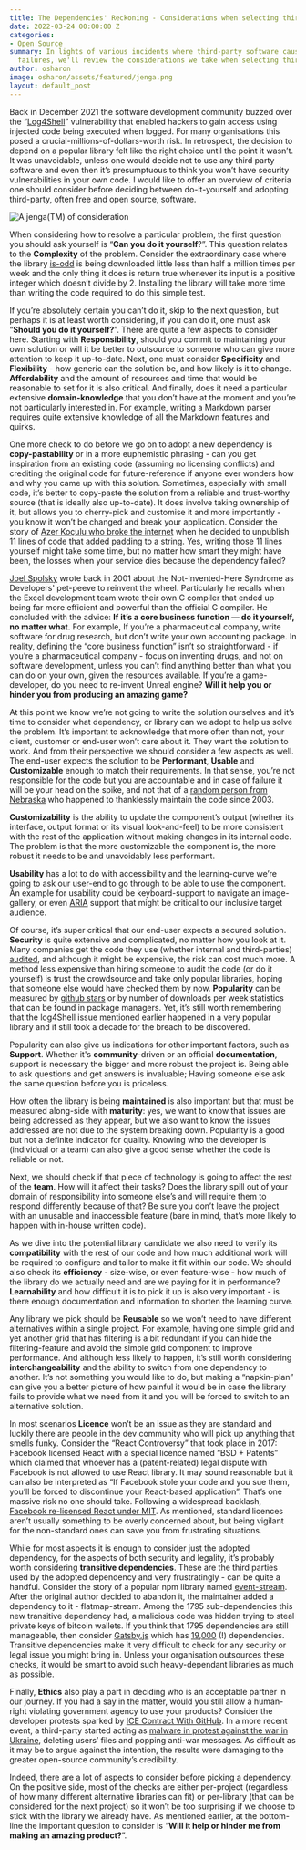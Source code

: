 ```yaml
---
title: The Dependencies' Reckoning - Considerations when selecting third-party software
date: 2022-03-24 00:00:00 Z
categories:
- Open Source
summary: In lights of various incidents where third-party software caused numerous
  failures, we'll review the considerations we take when selecting third-party software.
author: osharon
image: osharon/assets/featured/jenga.png
layout: default_post
---
```


Back in December 2021 the software development community buzzed over the “[Log4Shell](https://nakedsecurity.sophos.com/2021/12/13/log4shell-explained-how-it-works-why-you-need-to-know-and-how-to-fix-it/)” vulnerability that enabled hackers to gain access using injected code being executed when logged. For many organisations this posed a crucial-millions-of-dollars-worth risk. In retrospect, the decision to depend on a popular library felt like the right choice until the point it wasn’t. It was unavoidable, unless one would decide not to use any third party software and even then it’s presumptuous to think you won’t have security vulnerabilities in your own code. I would like to offer an overview of criteria one should consider before deciding between do-it-yourself and adopting third-party, often free and open source, software.

<img src="{{site.baseurl}}/osharon/assets/featured/jenga.png" alt="A jenga(TM) of consideration"/>

When considering how to resolve a particular problem, the first question you should ask yourself is “**Can you do it yourself**?”. This question relates to the **Complexity** of the problem. Consider the extraordinary case where the library [is-odd](https://www.npmjs.com/package/is-odd) is being downloaded little less than half a million times per week and the only thing it does is return true whenever its input is a positive integer which doesn’t divide by 2. Installing the library will take more time than writing the code required to do this simple test.

If you’re absolutely certain you can’t do it, skip to the next question, but perhaps it is at least worth considering, if you can do it, one must ask “**Should you do it yourself?**”. There are quite a few aspects to consider here. Starting with **Responsibility**, should you commit to maintaining your own solution or will it be better to outsource to someone who can give more attention to keep it up-to-date. Next, one must consider **Specificity** and **Flexibility** - how generic can the solution be, and how likely is it to change. **Affordability** and the amount of resources and time that would be reasonable to set for it is also critical. And finally, does it need a particular extensive **domain-knowledge** that you don’t have at the moment and you’re not particularly interested in. For example, writing a Markdown parser requires quite extensive knowledge of all the Markdown features and quirks.

One more check to do before we go on to adopt a new dependency is **copy-pastability** or in a more euphemistic phrasing - can you get inspiration from an existing code (assuming no licensing conflicts) and crediting the original code for future-reference if anyone ever wonders how and why you came up with this solution. Sometimes, especially with small code, it’s better to copy-paste the solution from a reliable and trust-worthy source (that is ideally also up-to-date). It does involve taking ownership of it, but allows you to cherry-pick and customise it and more importantly - you know it won’t be changed and break your application. Consider the story of [Azer Koçulu who broke the internet](https://www.theregister.com/2016/03/23/npm_left_pad_chaos/) when he decided to unpublish 11 lines of code that added padding to a string. Yes, writing those 11 lines yourself might take some time, but no matter how smart they might have been, the losses when your service dies because the dependency failed?

[Joel Spolsky](https://www.joelonsoftware.com/2001/10/14/in-defense-of-not-invented-here-syndrome/) wrote back in 2001 about the Not-Invented-Here Syndrome as Developers' pet-peeve to reinvent the wheel. Particularly he recalls when the Excel development team wrote their own C compiler that ended up being far more efficient and powerful than the official C compiler. He concluded with the advice: **If it’s a core business function — do it yourself, no matter what**. For example, If you’re a pharmaceutical company, write software for drug research, but don’t write your own accounting package. In reality, defining the “core business function” isn’t so straightforward - if you’re a pharmaceutical company - focus on inventing drugs, and not on software development, unless you can’t find anything better than what you can do on your own, given the resources available. If you’re a game-developer, do you need to re-invent Unreal engine? **Will it help you or hinder you from producing an amazing game?**

At this point we know we’re not going to write the solution ourselves and it’s time to consider what dependency, or library can we adopt to help us solve the problem. It’s important to acknowledge that more often than not, your client, customer or end-user won’t care about it. They want the solution to work. And from their perspective we should consider a few aspects as well. The end-user expects the solution to be **Performant**, **Usable** and **Customizable** enough to match their requirements. In that sense, you’re not responsible for the code but you are accountable and in case of failure it will be your head on the spike, and not that of a [random person from Nebraska](https://xkcd.com/2347/) who happened to thanklessly maintain the code since 2003.

**Customizability** is the ability to update the component’s output (whether its interface, output format or its visual look-and-feel) to be more consistent with the rest of the application without making changes in its internal code. The problem is that the more customizable the component is, the more robust it needs to be and unavoidably less performant.

**Usability** has a lot to do with accessibility and the learning-curve we’re going to ask our user-end to go through to be able to use the component. An example for usability could be keyboard-support to navigate an image-gallery, or even [ARIA](https://developers.google.com/web/fundamentals/accessibility/semantics-aria/) support that might be critical to our inclusive target audience.

Of course, it’s super critical that our end-user expects a secured solution. **Security** is quite extensive and complicated, no matter how you look at it. Many companies get the code they use (whether internal and third-parties) [audited](https://www.codementor.io/learn-programming/performing-security-audit-for-your-code-the-basics), and although it might be expensive, the risk can cost much more. A method less expensive than hiring someone to audit the code (or do it yourself) is trust the crowdsource and take only popular libraries, hoping that someone else would have checked them by now. **Popularity** can be measured by [github stars](https://gitstar-ranking.com/) or by number of downloads per week statistics that can be found in package managers. Yet, it’s still worth remembering that the log4Shell issue mentioned earlier happened in a very popular library and it still took a decade for the breach to be discovered.

Popularity can also give us indications for other important factors, such as **Support**. Whether it's **community**-driven or an official **documentation**, support is necessary the bigger and more robust the project is. Being able to ask questions and get answers is invaluable; Having someone else ask the same question before you is priceless.

How often the library is being **maintained** is also important but that must be measured along-side with **maturity**: yes, we want to know that issues are being addressed as they appear, but we also want to know the issues addressed are not due to the system breaking down. Popularity is a good but not a definite indicator for quality. Knowing who the developer is (individual or a team) can also give a good sense whether the code is reliable or not.

Next, we should check if that piece of technology is going to affect the rest of the **team**. How will it affect their tasks? Does the library spill out of your domain of responsibility into someone else’s and will require them to respond differently because of that? Be sure you don’t leave the project with an unusable and inaccessible feature (bare in mind, that’s more likely to happen with in-house written code).

As we dive into the potential library candidate we also need to verify its **compatibility** with the rest of our code and how much additional work will be required to configure and tailor to make it fit within our code. We should also check its **efficiency** - size-wise, or even feature-wise - how much of the library do we actually need and are we paying for it in performance? **Learnability** and how difficult it is to pick it up is also very important - is there enough documentation and information to shorten the learning curve.

Any library we pick should be **Reusable** so we won’t need to have different alternatives within a single project. For example, having one simple grid and yet another grid that has filtering is a bit redundant if you can hide the filtering-feature and avoid the simple grid component to improve performance. And although less likely to happen, it’s still worth considering **interchangeability** and the ability to switch from one dependency to another. It’s not something you would like to do, but making a “napkin-plan” can give you a better picture of how painful it would be in case the library fails to provide what we need from it and you will be forced to switch to an alternative solution.

In most scenarios **Licence** won’t be an issue as they are standard and luckily there are people in the dev community who will pick up anything that smells funky. Consider the “React Controversy” that took place in 2017: Facebook licensed React with a special licence named “BSD + Patents” which claimed that whoever has a (patent-related) legal dispute with Facebook is not allowed to use React library. It may sound reasonable but it can also be interpreted as “If Facebook stole your code and you sue them, you’ll be forced to discontinue your React-based application”. That’s one massive risk no one should take. Following a widespread backlash, [Facebook re-licensed React under MIT](https://thenextweb.com/news/facebook-re-licenses-react-mit-license-developer-backlash). As mentioned, standard licences aren’t usually something to be overly concerned about, but being vigilant for the non-standard ones can save you from frustrating situations.

While for most aspects it is enough to consider just the adopted dependency, for the aspects of both security and legality, it’s probably worth considering **transitive dependencies**. These are the third parties used by the adopted dependency and very frustratingly - can be quite a handful. Consider the story of a popular npm library named [event-stream](https://javascript.plainenglish.io/the-biggest-scandals-of-npm-d739c11a2406). After the original author decided to abandon it, the maintainer added a dependency to it - flatmap-stream. Among the 1795 sub-dependencies this new transitive dependency had, a malicious code was hidden trying to steal private keys of bitcoin wallets. If you think that 1795 dependencies are still manageable, then consider [Gatsby.js](https://npm.anvaka.com/#/view/2d/gatsby) which has [19,000](https://blog.appsignal.com/2020/04/09/ride-down-the-javascript-dependency-hell.html) (!) dependencies. Transitive dependencies make it very difficult to check for any security or legal issue you might bring in. Unless your organisation outsources these checks, it would be smart to avoid such heavy-dependant libraries as much as possible.

Finally, **Ethics** also play a part in deciding who is an acceptable partner in our journey. If you had a say in the matter, would you still allow a human-right violating government agency to use your products? Consider the developer protests sparked by [ICE Contract With GitHub](https://www.theatlantic.com/technology/archive/2020/01/ice-contract-github-sparks-developer-protests/604339/). In a more recent event, a third-party started acting as [malware in protest against the war in Ukraine](https://www.bleepingcomputer.com/news/security/big-sabotage-famous-npm-package-deletes-files-to-protest-ukraine-war/), deleting users’ files and popping anti-war messages. As difficult as it may be to argue against the intention, the results were damaging to the greater open-source community’s credibility.

Indeed, there are a lot of aspects to consider before picking a dependency. On the positive side, most of the checks are either per-project (regardless of how many different alternative libraries can fit) or per-library (that can be considered for the next project) so it won’t be too surprising if we choose to stick with the library we already have. As mentioned earlier, at the bottom-line the important question to consider is “**Will it help or hinder me from making an amazing product?**”.

